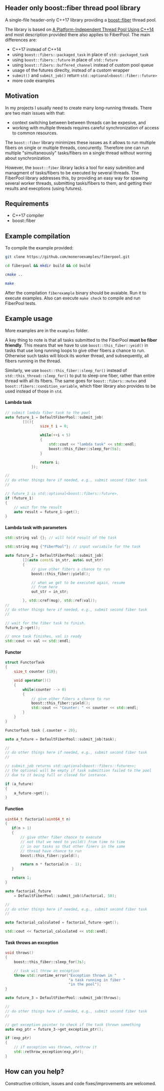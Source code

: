 ## Header only boost::fiber thread pool library

A single-file header-only C++17 library providing 
a [boost::fiber](https://github.com/boostorg/fiber) thread pool.

The library is based on 
[A Platform-Independent Thread Pool Using C++14](http://roar11.com/2016/01/a-platform-independent-thread-pool-using-c14/)
and most description provided there also applies to FiberPool. The main differences are:

 - C++17 instead of C++14  
 - using `boost::fibers::packaged_task` in place of `std::packaged_task`
 - using `boost::fibers::future` in place of `std::future`
 - using `boost::fibers::buffered_channel` instead of custom pool queue
 - usage of the futures direclty, instead of a custom wrapper
 - `submit()` and `submit_job()` return `std::optional<boost::fiber::future>`
 - more code examples


## Motivation

In my projects I usually need to create many long-running threads. 
There are two main issues with that: 
 - context switching between
between threads can be expesive, and
 - working with multiple threads requires
careful synchronization of access to common resources. 


The `boost::fiber` library minimizes these issues as it allows 
to run multiple fibers on single or multiple threads, concurently. 
Therefore one can run multiple "simultaneously" tasks/fibers on a 
single thread without worring about synchronization.

However, the `boost::fiber` library lacks a tool for easy submition and
managment of tasks/fibers to be executed by several threads. The FiberPool
library addresses this, by providing an easy way for spawing several 
worker threads, submitting tasks/fibers to them, and getting their 
results and execptions (using futures).

## Requirements

 - C++17 compiler
 - boost::fiber 

## Example compilation 

To compile the example provided:

```bash
git clone https://github.com/moneroexamples/fiberpool.git

cd fiberpool && mkdir build && cd build

cmake ..

make 
```

After the compilation `fiberexample` binary should be avaiable. Run it to 
execute examples. Also can execute `make check` to compile and
run FiberPool tests.

## Example usage

More examples are in the `examples` folder.

A key thing to note is that all tasks submitted to the FiberPool
**must be fiber friendly**. This means that we have to use 
`boost::this_fiber::yeid()` in
tasks that use long running loops 
to give other fibers a chance to run. Otherwise such tasks will block
its worker thread, and subsequently, all fibers running in the thread. 


Similarly, we use `boost::this_fiber::sleep_for()` instead
of `std::this_thread::sleep_for()` to put to sleep one fiber, rather than
entire thread with all its fibers. The same goes for `boost::fibers::mutex` 
and `boost::fibers::condition_variable`, which
fiber library also provides to be used instead of those in `std`.

#### Lambda task

```C++
// submit lambda fiber task to the pool
auto future_1 = DefaultFiberPool::submit_job(
        [](){
                size_t i = 0;

                while(++i < 5)
                {
                    std::cout << "lambda task" << std::endl;
				    boost::this_fiber::sleep_for(5s);
                }

                return i;
            });

//
// do other things here if needed, e.g., submit second fiber task
//

// future_1 is std::optional<boost::fibers::future>. 
if (future_1)
{
    // wait for the result
    auto result = future_1->get();
}
```

#### Lambda task with parameters

```C++
std::string val {}; // will hold result of the task

std::string msg {"FiberPool"}; // input variabile for the task

auto future_2 = DefaultFiberPool::submit_job(
        [](auto const& in_str, auto& out_str)
        {
    		// give other fibers a chance to run
			boost::this_fiber::yield();

			// when we get to be executed again, resume
			// from here
            out_str = in_str;

        }, std::cref(msg), std::ref(val));
//
// do other things here if needed, e.g., submit second fiber task
//

// wait for the fiber task to finish.
future_2->get();

// once task finishes, val is ready 
std::cout << val << std::endl;
```

#### Functor

```C++
struct FunctorTask
{
	size_t counter {10};

	void operator()()
	{
		while(counter --> 0)
		{
			// give other fibers a chance to run
			boost::this_fiber::yield();
			std::cout << "Counter: " << counter << std::endl;
		}
	}
}

FunctorTask task {.counter = 20};

auto a_future = DefaultFiberPool::submit_job(task);

//
// do other things here if needed, e.g., submit second fiber task
//

// submit_job returns std::optional<boost::fibers::future>>;
// the optional will be empty if task submittion failed to the pool
// due to it being full or closed for instance.

if (a_future)
{
    a_future->get();
}
```

#### Function


```C++
uint64_t factorial(uint64_t n)
{
   if(n > 1)
   {
	   // give other fiber chance to execute	
	   // not that we need to yeild() from time to time
	   // in our tasks so that other finers in the same 
	   // thread have chance to run		
       boost::this_fiber::yield();

       return n * factorial(n - 1);
   }

   return 1;
}

auto factorial_future 
	= DefaultFiberPool::submit_job(&factorial, 50);

//
// do other things here if needed, e.g., submit second fiber task
//

auto factorial_calculated = factorial_future->get();

std::cout << factorial_calculated << std::endl;
```

#### Task throws an exception


```C++
void throws()
{
    boost::this_fiber::sleep_for(3s);

    // task wil throw an exception 
    throw std::runtime_error("Exception thrown in " 
                             "a task running in fiber " 
                             "in the pool");
}

auto future_3 = DefaultFiberPool::submit_job(throws);

//
// do other things here if needed, e.g., submit second fiber task
//

// get exception pointer to check if the task thrown something
auto exp_ptr = future_3->get_exception_ptr();

if (exp_ptr)
{
    // if exception was thrown, rethrow it
    std::rethrow_exception(exp_ptr);
}

```

## How can you help?

Constructive criticism, issues and code fixes/improvements are welcomed.
